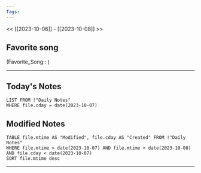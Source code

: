 ```yaml
---
Tags:
---
```

<< [[2023-10-06]] - [[2023-10-08]] >>
## Favorite song
(Favorite_Song:: )

___
## Today's Notes
```dataview
LIST FROM !"Daily Notes"
WHERE file.cday = date(2023-10-07)
```
## Modified Notes
```dataview
TABLE file.mtime AS "Modified", file.cday AS "Created" FROM !"Daily Notes" 
WHERE file.mtime > date(2023-10-07) AND file.mtime < date(2023-10-08) AND file.cday < date(2023-10-07)
SORT file.mtime desc
```
___
